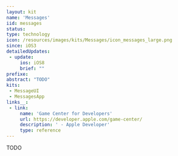 ```yaml
---
layout: kit
name: 'Messages'
iid: messages
status:
type: technology
icon: /resources/images/kits/Messages/icon_messages_large.png
since: iOS3
detailedUpdates:
 - update:
     ios: iOS8
     brief: ""
prefixe:
abstract: "TODO"
kits:
 - MessageUI
 - MessagesApp
links__:
 - link:
     name: 'Game Center for Developers'
     url: https://developer.apple.com/game-center/
     description: ' - Apple Developer'
     type: reference
---
```


TODO